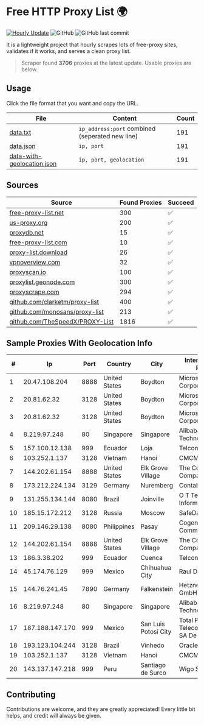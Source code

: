 
# Free HTTP Proxy List 🌍

[![Hourly Update](https://github.com/mertguvencli/http-proxy-list/actions/workflows/main.yml/badge.svg?branch=main)](https://github.com/mertguvencli/http-proxy-list/actions/workflows/main.yml)
![GitHub](https://img.shields.io/github/license/mertguvencli/http-proxy-list)
![GitHub last commit](https://img.shields.io/github/last-commit/mertguvencli/http-proxy-list)

It is a lightweight project that hourly scrapes lots of free-proxy sites, validates if it works, and serves a clean proxy list.


> Scraper found **3706** proxies at the latest update. Usable proxies are below.

## Usage

Click the file format that you want and copy the URL.


|File|Content|Count|
|----|-------|-----|
|[data.txt](https://raw.githubusercontent.com/mertguvencli/http-proxy-list/main/proxy-list/data.txt)|`ip_address:port` combined (seperated new line)|191|
|[data.json](https://raw.githubusercontent.com/mertguvencli/http-proxy-list/main/proxy-list/data.json)|`ip, port`|191|
|[data-with-geolocation.json](https://raw.githubusercontent.com/mertguvencli/http-proxy-list/main/proxy-list/data-with-geolocation.json)|`ip, port, geolocation`|191|

## Sources

|Source|Found Proxies|Succeed|
|------|-------------|-------|
|[free-proxy-list.net](https://free-proxy-list.net)|300|✅|
|[us-proxy.org](https://www.us-proxy.org)|200|✅|
|[proxydb.net](http://proxydb.net)|15|✅|
|[free-proxy-list.com](https://free-proxy-list.com/?page=&port=&type%5B%5D=http&type%5B%5D=https&up_time=0&search=Search)|10|✅|
|[proxy-list.download](https://www.proxy-list.download/HTTP)|26|✅|
|[vpnoverview.com](https://vpnoverview.com/privacy/anonymous-browsing/free-proxy-servers)|32|✅|
|[proxyscan.io](https://www.proxyscan.io)|100|✅|
|[proxylist.geonode.com](https://proxylist.geonode.com/api/proxy-list?limit=300&page=1&sort_by=lastChecked&sort_type=desc&protocols=http,https)|300|✅|
|[proxyscrape.com](https://api.proxyscrape.com/v2/?request=displayproxies&protocol=http&timeout=10000&country=all&ssl=all&anonymity=all)|294|✅|
|[github.com/clarketm/proxy-list](https://raw.githubusercontent.com/clarketm/proxy-list/master/proxy-list-raw.txt)|400|✅|
|[github.com/monosans/proxy-list](https://raw.githubusercontent.com/monosans/proxy-list/main/proxies/http.txt)|213|✅|
|[github.com/TheSpeedX/PROXY-List](https://raw.githubusercontent.com/TheSpeedX/PROXY-List/master/http.txt)|1816|✅|


## Sample Proxies With Geolocation Info

|#|Ip|Port|Country|City|Internet Service Provider|
|-|--|----|-------|----|-------------------------|
|1|20.47.108.204|8888|United States|Boydton|Microsoft Corporation|
|2|20.81.62.32|3128|United States|Boydton|Microsoft Corporation|
|3|20.81.62.32|3128|United States|Boydton|Microsoft Corporation|
|4|8.219.97.248|80|Singapore|Singapore|Alibaba (US) Technology Co., Ltd.|
|5|157.100.12.138|999|Ecuador|Loja|Telconet S.A|
|6|103.252.1.137|3128|Vietnam|Hanoi|CMCMIENBAC|
|7|144.202.61.154|8888|United States|Elk Grove Village|The Constant Company|
|8|173.212.224.134|3129|Germany|Nuremberg|Contabo GmbH|
|9|131.255.134.144|8080|Brazil|Joinville|O T Tecnologia Em InformÔtica Ltda|
|10|185.15.172.212|3128|Russia|Moscow|SafeData LLC|
|11|209.146.29.138|8080|Philippines|Pasay|Cogent Communications|
|12|144.202.61.154|8888|United States|Elk Grove Village|The Constant Company|
|13|186.3.38.202|999|Ecuador|Cuenca|Telconet S.A|
|14|45.174.76.129|999|Mexico|Chihuahua City|Raul Duarte Urita|
|15|144.76.241.45|7890|Germany|Falkenstein|Hetzner Online GmbH|
|16|8.219.97.248|80|Singapore|Singapore|Alibaba (US) Technology Co., Ltd.|
|17|187.188.147.170|999|Mexico|San Luis Potosí City|Total Play Telecomunicaciones SA De CV|
|18|193.123.104.244|3128|Brazil|Vinhedo|Oracle Corporation|
|19|103.252.1.137|3128|Vietnam|Hanoi|CMCMIENBAC|
|20|143.137.147.218|999|Peru|Santiago de Surco|Wigo S.A.|



## Contributing

Contributions are welcome, and they are greatly appreciated! Every
little bit helps, and credit will always be given.

